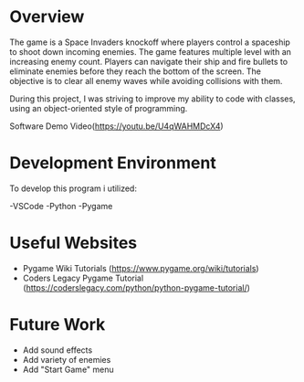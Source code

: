 # Overview 

The game is a Space Invaders knockoff where players control a spaceship to shoot down incoming enemies. The game features multiple level with an increasing enemy count. Players can navigate their ship and fire bullets to eliminate enemies before they reach the bottom of the screen. The objective is to clear all enemy waves while avoiding collisions with them.

During this project, I was striving to improve my ability to code with classes, using an object-oriented style of programming.

Software Demo Video(https://youtu.be/U4qWAHMDcX4)

# Development Environment

To develop this program i utilized:

-VSCode
-Python
-Pygame

# Useful Websites

* Pygame Wiki Tutorials (https://www.pygame.org/wiki/tutorials)
* Coders Legacy Pygame Tutorial (https://coderslegacy.com/python/python-pygame-tutorial/)

# Future Work

* Add sound effects
* Add variety of enemies
* Add "Start Game" menu